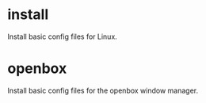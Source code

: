 install
=======
Install basic config files for Linux.

openbox
=======
Install basic config files for the openbox window manager.

